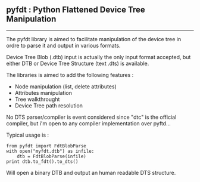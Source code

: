 ## pyfdt : Python Flattened Device Tree Manipulation ##
----------
The pyfdt library is aimed to facilitate manipulation of the device tree in ordre to parse it and output in various formats.

Device Tree Blob (.dtb) input is actually the only input format accepted, but either DTB or Device Tree Structure (text .dts) is available.

The libraries is aimed to add the following features :

 - Node manipulation (list, delete attributes)
 - Attributes manipulation
 - Tree walkthrought
 - Device Tree path resolution

No DTS parser/compiler is event considered since "dtc" is the official compiler, but i'm open to any compiler implementation over pyftd...

Typical usage is :

    from pyfdt import FdtBlobParse
    with open("myfdt.dtb") as infile:
	    dtb = FdtBlobParse(infile)
	print dtb.to_fdt().to_dts()

Will open a binary DTB and output an human readable DTS structure.
